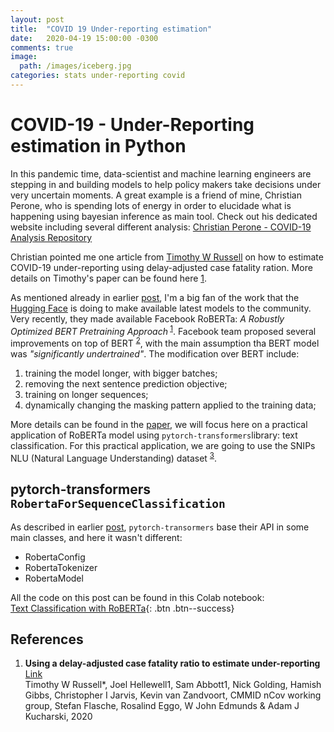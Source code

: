 ```yaml
---
layout: post
title:  "COVID 19 Under-reporting estimation"
date:   2020-04-19 15:00:00 -0300
comments: true 
image:
  path: /images/iceberg.jpg
categories: stats under-reporting covid
---
```


# COVID-19 - Under-Reporting estimation in Python

In this pandemic time, data-scientist and machine learning engineers are stepping in and building models to help policy makers take decisions under very uncertain moments. A great example is a friend of mine, Christian Perone, who is spending lots of energy in order to elucidade what is happening using bayesian inference as main tool. Check out his dedicated website including several different analysis: [Christian Perone - COVID-19 Analysis Repository](https://perone.github.io/covid19analysis/)

Christian pointed me one article from [Timothy W Russell](timothy.russell@lshtm.ac.uk) on how to estimate COVID-19 under-reporting using delay-adjusted case fatality ration. More details on Timothy's paper can be found here [1](#under_report).







As mentioned already in earlier [post](https://rsilveira79.github.io/fermenting_gradients/machine_learning/nlp/pytorch/pytorch-transformer-squad/), I'm a big fan of the work that the [Hugging Face](http://huggingface.co) is doing to make available latest models to the community.
Very recently, they made available Facebook RoBERTa: _A Robustly Optimized BERT Pretraining Approach_<sup> [1](#roberta)</sup>. Facebook team proposed several improvements on top of BERT  <sup> [2](#bert)</sup>, with the main assumption tha BERT model was _"significantly undertrained"_. The modification over BERT include:

1. training the model longer, with bigger batches;  
2. removing the next sentence prediction objective; 
3. training on longer sequences; 
4. dynamically changing the masking pattern applied to the training data;

More details can be found in the [paper](#bert), we will focus here on a practical application of RoBERTa model using `pytorch-transformers`library: text classification. 
For this practical application, we are going to use the SNIPs NLU (Natural Language Understanding) dataset <sup> [3](#snips)</sup>.


## pytorch-transformers `RobertaForSequenceClassification`

As described in earlier [post](https://rsilveira79.github.io/fermenting_gradients/machine_learning/nlp/pytorch/pytorch-transformer-squad/), `pytorch-transormers` base their API in some main classes, and here it wasn't different:

* RobertaConfig
* RobertaTokenizer
* RobertaModel

All the code on this post can be found in this Colab notebook:  
[Text Classification with RoBERTa](https://colab.research.google.com/drive/1xg4UMQmXjDik3v9w-dAsk4kq7dXX_0Fm){: .btn .btn--success}



## References

1. **Using a delay-adjusted case fatality ratio to estimate under-reporting** <a name="under_report">[Link](https://cmmid.github.io/topics/covid19/global_cfr_estimates.html)</a><br>Timothy W Russell*, Joel Hellewell1, Sam Abbott1, Nick Golding, Hamish Gibbs, Christopher I Jarvis, Kevin van Zandvoort, CMMID nCov working group, Stefan Flasche, Rosalind Eggo, W John Edmunds & Adam J Kucharski, 2020


